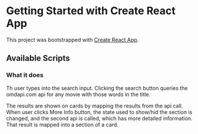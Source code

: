 # Getting Started with Create React App

This project was bootstrapped with [Create React App](https://github.com/facebook/create-react-app).

## Available Scripts

### What it does
Th user types into the search input. Clicking the search button queries the omdapi.com api for any movie with those words in the title.

The results are shown on cards by mapping the results from the api call.
When user clicks More Info button, the state used to show/hid the section is changed, and the second api is called, which has more detailed information. That result is mapped into a section of a card. 








